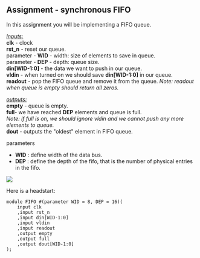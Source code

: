 
## Assignment - synchronous FIFO

In this assignment you will be implementing a FIFO queue.

<u>_Inputs:_</u>  
**clk** - clock  
**rst\_n** - reset our queue.  
parameter - **WID** - width: size of elements to save in queue.  
parameter - **DEP** - depth: queue size.  
**din\[WID-1:0\]** - the data we want to push in our queue.  
**vldin** - when turned on we should save **din\[WID-1:0\]** in our queue.  
**readout** - pop the FIFO queue and remove it from the queue.
*Note: readout when queue is empty should return all zeros.*

<u>_outputs:_</u>  
**empty** - queue is empty.  
**full**\- we have reached **DEP** elements and queue is full.  
_Note: if full is on, we should ignore vldin and we cannot push any more elements to queue._  
**dout** - outputs the "oldest" element in FIFO queue.

parameters

- **WID** : define width of the data bus.
- **DEP** : define the depth of the fifo, that is the number of physical entries in the fifo.

![](https://33333.cdn.cke-cs.com/kSW7V9NHUXugvhoQeFaf/images/b2997f3cf87633a6415079eea129ddc7df1bd75177f82381.PNG)

Here is a headstart:

```plaintext
module FIFO #(parameter WID = 8, DEP = 16)(  
    input clk  
    ,input rst_n  
    ,input din[WID-1:0]
    ,input vldin
    ,input readout
    ,output empty
    ,output full 
    ,output dout[WID-1:0] 
);
```

